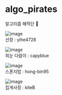 # algo_pirates 
알고리즘 해적단 🏴‍

![image](https://user-images.githubusercontent.com/105191633/223605181-19615eae-7c37-4842-831d-2cf324123a4b.png)  
선장 : yihe4728

![image](https://user-images.githubusercontent.com/105191633/223605216-8dc37f69-1dfb-4056-9c06-c8bf64c56dac.png)  
외눈 다람이 : capyblue

![image](https://user-images.githubusercontent.com/105191633/223605282-be1b6021-5d5b-4b01-bc15-b7f92bda0dd1.png)  
스폰지밥 : hong-bin95

![image](https://user-images.githubusercontent.com/105191633/223605341-07118a46-a629-436f-b7c3-5fca35e1657d.png)  
집게사장 : kiteB
